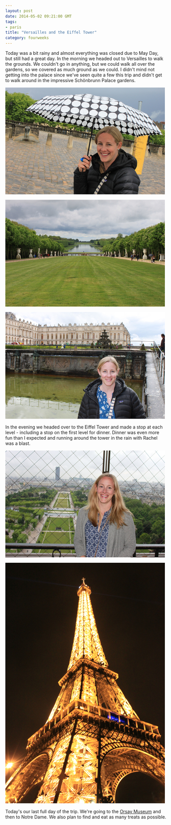 ```yaml
---
layout: post
date: 2014-05-02 09:21:00 GMT
tags:
- paris
title: "Versailles and the Eiffel Tower"
category: fourweeks
---
```

<p>Today was a bit rainy and almost everything was closed due to May Day, but still had a great day. In the morning we headed out to Versailles to walk the grounds. We couldn't go in anything, but we could walk all over the gardens, so we covered as much ground as we could. I didn't mind not getting into the palace since we've seen quite a few this trip and didn't get to walk around in the impressive&nbsp;Sch&ouml;nbrunn Palace gardens.&nbsp;</p>
<p><img alt="image" src="/images/b1836093b240e4cd12590b61ca35034d5b75e8377b39971b0e2342ad5eafa6bc.jpg" /></p>
<p><img alt="image" src="/images/8d8c7797b2275f3293f1c1647bc09cbd1ff3bc837b02738d5a5a74acdf7df287.jpg" /></p>
<p><img alt="image" src="/images/e6b6b1a888347fd594788194caa8aafc8261c4e3622d874573f0869015a1adcb.jpg" /></p>
<p></p>
<p>In the evening we headed over to the Eiffel Tower and made a stop at each level - including a stop on the first level for dinner. Dinner was even more fun than I expected and running around the tower in the rain with Rachel was a blast.</p>
<p><img alt="image" src="/images/69ab4ec136a2817a48c5a029ba5d5fe643294ad2f375efa779591a609ae44502.jpg" /></p>
<p><img alt="image" src="/images/6da9f53f0801427ba8e19d4e2dd5616dc072745ccd6eca0cff0792fe74b6cd34.jpg" /></p>
<p></p>
<p>Today's our last full day of the trip. We're going to the <a href="http://www.musee-orsay.fr/en/home.html">Orsay Museum</a>&nbsp;and then to Notre Dame. We also plan to find and eat as many treats as possible.</p>
